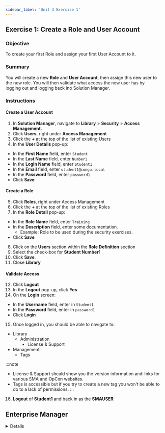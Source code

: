 ```yaml
---
sidebar_label: 'Unit 3 Exercise 1'
---
```


## Exercise 1: Create a Role and User Account

### Objective

To create your first Role and assign your first User Account to it.

### Summary

You will create a new **Role** and **User Account**, then assign this new user to the new role. You will then validate what access the new user has by logging out and logging back ino Solution Manager.

### Instructions

#### Create a User Account

1.  In **Solution Manager**, navigate to **Library** > **Security** > **Access Management**.
2.  Click **Users**, right under **Access Management**
3.  Click the **+** at the top of the list of existing Users
4.  In the **User Details** pop-up:
  * In the **First Name** field, enter ```Student```
  * In the **Last Name** field, enter ```Number1```
  * In the **Login Name** field, enter ```Student1```
  * In the **Email** field, enter ```student1@congo.local```
  * In the **Password** field, enter ```password1```
  * Click **Save**

#### Create a Role

5.  Click **Roles**, right under Access Management
6.  Click the **+** at the top of the list of existing Roles
7.  In the **Role Detail** pop-up: 
  * In the **Role Name** field, enter ```Training```
  * In the **Description** field, enter some documentation.
    * Example: Role to be used during the security exercises.
  * Click **Save**
8.  Click on the **Users** section within the **Role Definition** section
9.  Select the check-box for **Student Number1**
10. Click **Save**.
11. Close **Library**

#### Validate Access

12. Click **Logout**
13. In the **Logout** pop-up, click **Yes**
14. On the **Login** screen:
  * In the **Username** field, enter in ```Student1```
  * In the **Password** field, enter in ```password1```
  * Click **Login**
15. Once logged in, you should be able to navigate to:
  * Library
    * Administration
      * License & Support
  * Management
    * Tags

:::note
* License & Support should show you the version information and links for various SMA and OpCon websites.
* Tags is accessible but if you try to create a new tag you won't be able to do to a lack of permissions.
:::

16. **Logout** of **Student1** and back in as the **SMAUSER**

<!--
<div>
<video width="320" height="240" controls>
  <source src="videobasic/U3E1.mp4" type="video/mp4"></source>
Your browser does not support the video tag.
</video>
</div>
-->



## Enterprise Manager

<details>

:::tip [Walkthrough Video - Unit 3 Exercise 1](../static/videobasic/U3E1.mp4)
:::

#### Create a Role

1.  In the **Security** section, double click **Roles**. 
2.  Click **Add** in the top right corner. 
3.  In the **Name** field, enter ```Training```.
4.  In the **Documentation** field, enter some documentation.
  * Example: ```Role to be used during the security exercises.```
5.  Click **Save** in the top right corner.
6.  Close the **Roles** tab.

#### Create a User Account
7.  In the **Security** section, double click **User Accounts**. 
8.  Click **Add** in the top right corner. 
9.  In the **Name** field, enter ```Student1```.
10. In the **Full Username** field, enter ```Student Number 1```.
11. Click **Save** in the top right corner.
12. In the **Password Set** window, click the **Yes** button to copy the password 
to your clipboard.
13. Click the **Change User Password** button (right hand side of screen)
14. In the **Old Password** field, right click and paste in the password you copied in Step 12. 
15. In the **New Password** field, enter ```password1```.
16. In the **Confirm Password** field, enter ```password1```.
17. Click **OK**.

#### Assign the Role to the User

18. In the **Role Assignment** section, select the **Training** role in the **Revoked** column and move it into the **Granted** column using the green arrow.
19. Click **Save** in the top right corner.
20. Close the **User Accounts** tab.

#### Verify the User Accounts Privileges

21. Click the **Lock** icon in the top left corner to log out of Enterprise Manager.
22. In the **Confirm Logout** window, click **OK**.
23. From the OpCon/xps Login screen:
  * In the **Username** field, enter ```Student1```.
  * In the **Password** field, enter ```password1```.
  * Click **Login**.
24. Once logged in, validate that the user has access to the following: 
  *	Operation
    *	Machine Status
    *	Escalation Acknowledgement
  *	External Tools
    *	Import Export
    *	Windows Tools
  *	Information
    *	Logs
  *	Scripts
    *	Repository
    *	Runners
    *	Types
  *	Support
    *	Support
    *	Report a problem
25. In the **Operations** section, double click **Machine Status**.
26.	No Machines should be there to view.
27. Close the **Machine Status** tab.
28. Click the **Lock** icon to logout of Enterprise Manager. 
29. Click **OK** to confirm you are logging out.
30. Leave both the **Username** and the **Password** fields blank.
31. Click **Login**.

</details>